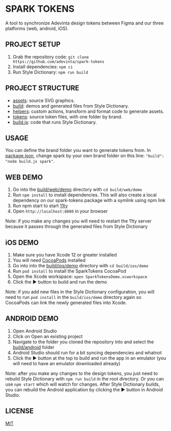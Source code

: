 # SPARK TOKENS

A tool to synchronize Adevinta design tokens between Figma and our three platforms (web, android, iOS).

## PROJECT SETUP

1. Grab the repository code: `git clone https://github.com/adevinta/spark-tokens`
2. Install dependencies: `npm ci`
3. Run Style Dictionary: `npm run build`

## PROJECT STRUCTURE

- [assets](assets): source SVG graphics.
- [build](build): demos and generated files from Style Dictionary.
- [helpers](helpers): custom actions, transform and format code to generate assets.
- [tokens](tokens): source token files, with one folder by brand.
- [build.js](build.js): code that runs Style Dictionary.

## USAGE

You can define the brand folder you want to generate tokens from. In [package.json](package.json), change spark by your own brand folder on this line: `"build": "node build.js spark"`.

## WEB DEMO

1. Go into the [build/web/demo](build/web/demo) directory with `cd build/web/demo`
2. Run `npm install` to install dependencies. This will also create a local dependency on our spark-tokens package with a symlink using npm link
3. Run npm start to start [11ty](https://www.11ty.dev/)
4. Open `http://localhost:8080` in your browser

Note: if you make any changes you will need to restart the 11ty server because it passes through the generated files from Style Dictionary

## iOS DEMO

1. Make sure you have Xcode 12 or greater installed
2. You will need [CocoaPods](https://cocoapods.org/) installed
3. Go into into the [build/ios/demo](build/ios/demo) directory with `cd build/ios/demo`
4. Run `pod install` to install the SparkTokens CocoaPod
5. Open the Xcode workspace: `open SparkTokensDemo.xcworkspace`
6. Click the ▶️ button to build and run the demo

Note: if you add new files in the Style Dictionary configuration, you will need to run `pod install` in the `build/ios/demo` directory again so CocoaPods can link the newly generated files into Xcode.

## ANDROID DEMO

1. Open Android Studio
2. Click on Open an existing project
3. Navigate to the folder you cloned the repository into and select the [build/android](build/android) folder
4. Android Studio should run for a bit syncing dependencies and whatnot
5. Click the ▶️ button at the top to build and run the app in an emulator (you will need to have an emulator downloaded already)

Note: after you make any changes to the design tokens, you just need to rebuild Style Dictionary with `npm run build` in the root directory. Or you can use `npm start` which will watch for changes. After Style Dictionary builds, you can rebuild the Android application by clicking the ▶️ button in Android Studio.

## LICENSE

[MIT](LICENSE)
